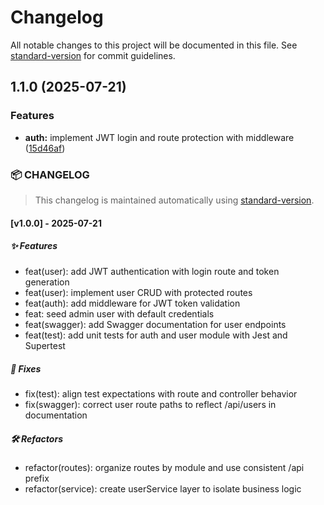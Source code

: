 # Changelog

All notable changes to this project will be documented in this file. See [standard-version](https://github.com/conventional-changelog/standard-version) for commit guidelines.

## 1.1.0 (2025-07-21)


### Features

* **auth:** implement JWT login and route protection with middleware ([15d46af](https://github.com/felipegalobart/service-order-api/commit/15d46af488127eea0888944fdbce64dbf5535483))




### 📦 CHANGELOG

> This changelog is maintained automatically using [standard-version](https://github.com/conventional-changelog/standard-version).

#### [v1.0.0] - 2025-07-21

##### ✨ Features
- feat(user): add JWT authentication with login route and token generation
- feat(user): implement user CRUD with protected routes
- feat(auth): add middleware for JWT token validation
- feat: seed admin user with default credentials
- feat(swagger): add Swagger documentation for user endpoints
- feat(test): add unit tests for auth and user module with Jest and Supertest

##### 🐛 Fixes
- fix(test): align test expectations with route and controller behavior
- fix(swagger): correct user route paths to reflect /api/users in documentation

##### 🛠️ Refactors
- refactor(routes): organize routes by module and use consistent /api prefix
- refactor(service): create userService layer to isolate business logic